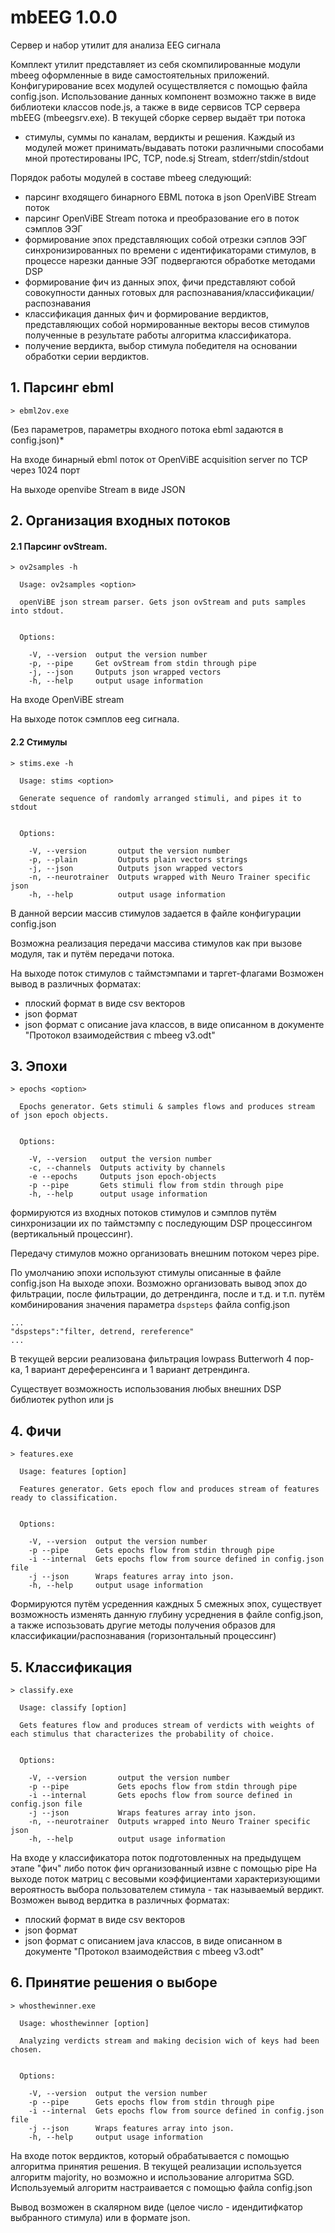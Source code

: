 # mbEEG 1.0.0

Сервер и набор утилит для анализа EEG сигнала

Комплект утилит представляет из себя скомпилированные модули mbeeg оформленные в 
виде самостоятельных приложений.
Конфигурирование всех модулей осуществляется с помощью файла config.json.
Использование данных компонент возможно также в виде библиотеки классов node.js, а также
в виде сервисов TCP сервера mbEEG (mbeegsrv.exe). В текущей сборке сервер выдаёт три потока 
- стимулы, суммы по каналам, вердикты и решения.
Каждый из модулей может принимать/выдавать потоки различными способами 
мной протестированы IPC, TCP, node.sj Stream, stderr/stdin/stdout

Порядок работы модулей в составе mbeeg следующий:
- парсинг входящего бинарного EBML потока в json OpenViBE Stream поток
- парсинг OpenViBE Stream потока и преобразование его в поток сэмплов ЭЭГ
- формирование эпох представляющих собой отрезки сэплов ЭЭГ синхронизированных по времени с идентификаторами стимулов, 
в процессе нарезки данные ЭЭГ подвергаются обработке методами DSP
- формирование фич из данных эпох, фичи представляют собой совокупности данных готовых для распознавания/классификации/распознавания
- классификация данных фич и формирование вердиктов, представляющих собой нормированные векторы весов стимулов полученные в результате работы
алгоритма классификатора.
- получение вердикта, выбор стимула победителя на основании обработки серии вердиктов.

## 1. Парсинг ebml

````
> ebml2ov.exe
````
(Без параметров, параметры входного потока ebml задаются в config.json)*
	
На входе бинарный ebml поток от OpenViBE acquisition server по TCP через 1024 порт

На выходе openvibe Stream в виде JSON

## 2. Организация входных потоков
#### 2.1 Парсинг ovStream.
  
````
> ov2samples -h
  
  Usage: ov2samples <option>

  openViBE json stream parser. Gets json ovStream and puts samples into stdout.


  Options:

    -V, --version  output the version number
    -p, --pipe     Get ovStream from stdin through pipe
    -j, --json     Outputs json wrapped vectors
    -h, --help     output usage information
````
На входе OpenViBE stream

На выходе поток сэмплов eeg сигнала.
	
#### 2.2 Стимулы

````
> stims.exe -h
  
  Usage: stims <option>

  Generate sequence of randomly arranged stimuli, and pipes it to stdout


  Options:

    -V, --version       output the version number
    -p, --plain         Outputs plain vectors strings
    -j, --json          Outputs json wrapped vectors
    -n, --neurotrainer  Outputs wrapped with Neuro Trainer specific json
    -h, --help          output usage information
````

В данной версии массив стимулов задается в файле конфигурации config.json

Возможна реализация передачи массива стимулов как при вызове модуля, так и путём передачи потока.

На выходе поток стимулов с таймстэмпами и таргет-флагами
Возможен вывод в различных форматах:
- плоский формат в виде csv векторов
- json формат 
- json формат с описание java классов, в виде описанном в документе "Протокол взаимодействия с mbeeg v3.odt"
		
## 3. Эпохи

````
> epochs <option>

  Epochs generator. Gets stimuli & samples flows and produces stream of json epoch objects.


  Options:

    -V, --version   output the version number
    -c, --channels  Outputs activity by channels
    -e --epochs     Outputs json epoch-objects
    -p --pipe       Gets stimuli flow from stdin through pipe
    -h, --help      output usage information
````

формируются из входных потоков стимулов и сэмплов путём синхронизации их по таймстэмпу с последующим DSP процессингом (вертикальный процессинг).
	
Передачу стимулов можно организовать внешним потоком через pipe.

По умолчанию эпохи используют стимулы описанные в файле config.json
На выходе эпохи. Возможно организовать вывод эпох до фильтрации, после фильтрации, до детрендинга, после и т.д. и т.п.
путём комбинирования значения параметра `dspsteps` файла config.json
````
...
"dspsteps":"filter, detrend, rereference"
...
````
	
В текущей версии реализована фильтрация lowpass Butterworh 4 пор-ка, 1 вариант дереференсинга и 1 вариант детрендинга. 

Существует возможность использования любых внешних DSP библиотек python или js
	
## 4. Фичи

````
> features.exe

  Usage: features [option]

  Features generator. Gets epoch flow and produces stream of features ready to classification.


  Options:

    -V, --version  output the version number
    -p --pipe      Gets epochs flow from stdin through pipe
    -i --internal  Gets epochs flow from source defined in config.json file
    -j --json      Wraps features array into json.
    -h, --help     output usage information
````

Формируются путём усреденния каждных 5 смежных эпох, существует возможность изменять данную глубину усреднения в файле config.json,
а также испозьзовать другие методы получения образов для классификации/распознавания (горизонтальный процессинг)
	
## 5. Классификация

````
> classify.exe

  Usage: classify [option]

  Gets features flow and produces stream of verdicts with weights of each stimulus that characterizes the probability of choice.


  Options:

    -V, --version       output the version number
    -p --pipe           Gets epochs flow from stdin through pipe
    -i --internal       Gets epochs flow from source defined in config.json file
    -j --json           Wraps features array into json.
    -n, --neurotrainer  Outputs wrapped into Neuro Trainer specific json
    -h, --help          output usage information
````

На входе у классификатора поток подготовленных на предыдущем этапе "фич" либо поток фич организованный извне с помощью pipe
На выходе поток матриц с весовыми коэффициентами характеризующими вероятность выбора пользователем стимула - так называемый вердикт.
Возможен вывод вердитка в различных форматах:
- плоский формат в виде csv векторов
- json формат 
- json формат с описанием java классов, в виде описанном в документе "Протокол взаимодействия с mbeeg v3.odt"

## 6. Принятие решения о выборе

````
> whosthewinner.exe

  Usage: whosthewinner [option]

  Analyzing verdicts stream and making decision wich of keys had been chosen.
  

  Options:

    -V, --version  output the version number
    -p --pipe      Gets epochs flow from stdin through pipe
    -i --internal  Gets epochs flow from source defined in config.json file
    -j --json      Wraps features array into json.
    -h, --help     output usage information
````

На входе поток вердиктов, который обрабатывается с помощью алгоритма принятия решения. В текущей реализации используется алгоритм majority,
но возможно и использование алгоритма SGD. Используемый алгоритм настраивается с помощью файла config.json

Вывод возможен в скалярном виде (целое число - идендитифкатор выбранного стимула) или в формате json.
	
